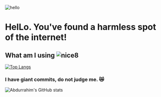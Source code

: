 
![hello](https://github.com/user-attachments/assets/caef101b-5934-491a-8037-3dba1dc9a3f6)

# HelLo. You've found a harmless spot of the internet!

## What am I using ![nice8](https://github.com/user-attachments/assets/53f704a0-553d-4470-96df-553595af32b5)


[![Top Langs](https://github-readme-stats.vercel.app/api/top-langs/?username=abdurrahimagca&layout=donut-vertical)](https://github.com/abdurrahimagca/github-readme-stats)

### I have giant commits, do not judge me. 😿


![Abdurrahim's GitHub stats](https://github-readme-stats.vercel.app/api?username=abdurrahimagca&show_icons=true&theme=transparent)

